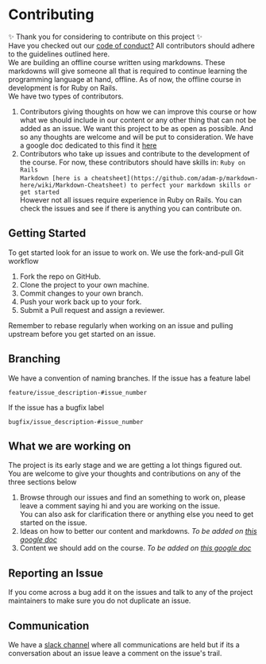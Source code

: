 # Contributing
:sparkles: Thank you for considering to contribute on this project :sparkles:  
Have you checked out our [code of conduct?](CODE_OF_CONDUCT.md) All contributors should adhere to the guidelines outlined here.  
We are building an offline course written using markdowns. These markdowns will give someone all that is required to continue learning the programming language at hand, offline. As of now, the offline course in development is for Ruby on Rails.  
We have two types of contributors. 
1. Contributors giving thoughts on how we can improve this course or how what we should include in our content or any other thing that can not be added as an issue. We want this project to be as open as possible. And so any thoughts are welcome and will be put to consideration. We have a google doc dedicated to this find it [here](https://docs.google.com/document/d/1xGCUERBpS2WQPe8DUZQCEolvKUmCGRQy2D9E5A4waO0/edit?usp=sharing)
2. Contributors who take up issues and contribute to the development of the course. For now, these contributors should have skills in: 
 `Ruby on Rails`   
 `Markdown [here is a cheatsheet](https://github.com/adam-p/markdown-here/wiki/Markdown-Cheatsheet) to perfect your markdown skills or get started`  
 However not all issues require experience in Ruby on Rails. You can check the issues and see if there is anything you can contribute on. 

## Getting Started
To get started look for an issue to work on. We use the fork-and-pull Git workflow

1. Fork the repo on GitHub.
2. Clone the project to your own machine.
3. Commit changes to your own branch.
4. Push your work back up to your fork.
5. Submit a Pull request and assign a reviewer.

Remember to rebase regularly when working on an issue and pulling upstream before you get started on an issue.

## Branching
We have a convention of naming branches. If the issue has a feature label

`feature/issue_description-#issue_number`

If the issue has a bugfix label

`bugfix/issue_description-#issue_number`

## What we are working on
The project is its early stage and we are getting a lot things figured out.  
You are welcome to give your thoughts and contributions on any of the three sections below
1. Browse through our issues and find an something to work on, please leave a comment saying hi and you are working on the issue.  
You can also ask for clarification there or anything else you need to get started on the issue.
2. Ideas on how to better our content and markdowns. *To be added on [this google doc](https://docs.google.com/document/d/1xGCUERBpS2WQPe8DUZQCEolvKUmCGRQy2D9E5A4waO0/edit?usp=sharing)*
3. Content we should add on the course. *To be added on [this google doc](https://docs.google.com/document/d/1xGCUERBpS2WQPe8DUZQCEolvKUmCGRQy2D9E5A4waO0/edit?usp=sharing)*


## Reporting an Issue
If you come across a bug add it on the issues and talk to any of the project maintainers to make sure you do not duplicate an issue.

## Communication
We have a [slack channel](https://getgeeky.slack.com) where all communications are held but if its a conversation about an issue leave a comment on the issue's trail.  
